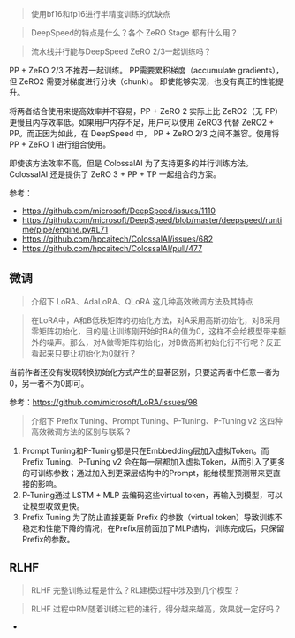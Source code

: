 



> 使用bf16和fp16进行半精度训练的优缺点

> DeepSpeed的特点是什么？各个 ZeRO Stage 都有什么用？



> 流水线并行能与DeepSpeed ZeRO 2/3一起训练吗？

PP + ZeRO 2/3 不推荐一起训练。 PP需要累积梯度（accumulate gradients），但 ZeRO2 需要对梯度进行分块（chunk）。 即使能够实现，也没有真正的性能提升。

将两者结合使用来提高效率并不容易，PP + ZeRO 2 实际上比 ZeRO2（无 PP）更慢且内存效率低。如果用户内存不足，用户可以使用 ZeRO3 代替 ZeRO2 + PP。而正因为如此，在 DeepSpeed 中， PP + ZeRO 2/3 之间不兼容。使用将 PP + ZeRO 1 进行组合使用。

即使该方法效率不高，但是 ColossalAI 为了支持更多的并行训练方法。ColossalAI 还是提供了 ZeRO 3 + PP + TP 一起组合的方案。

参考：
- https://github.com/microsoft/DeepSpeed/issues/1110
- https://github.com/microsoft/DeepSpeed/blob/master/deepspeed/runtime/pipe/engine.py#L71
- https://github.com/hpcaitech/ColossalAI/issues/682
- https://github.com/hpcaitech/ColossalAI/pull/477


## 微调

> 介绍下 LoRA、AdaLoRA、QLoRA 这几种高效微调方法及其特点

  
> 在LoRA中，A和B低秩矩阵的初始化方法，对A采用高斯初始化，对B采用零矩阵初始化，目的是让训练刚开始时BA的值为0，这样不会给模型带来额外的噪声。那么，对A做零矩阵初始化，对B做高斯初始化行不行呢？反正看起来只要让初始化为0就行？

当前作者还没有发现转换初始化方式产生的显著区别，只要这两者中任意一者为0，另一者不为0即可。

参考：https://github.com/microsoft/LoRA/issues/98

> 介绍下 Prefix Tuning、Prompt Tuning、P-Tuning、P-Tuning v2 这四种高效微调方法的区别与联系？

1. Prompt Tuning和P-Tuning都是只在Embbedding层加入虚拟Token。而 Prefix Tuning、P-Tuning v2 会在每一层都加入虚拟Token，从而引入了更多的可训练参数；通过加入到更深层结构中的Prompt，能给模型预测带来更直接的影响。
2. P-Tuning通过 LSTM + MLP 去编码这些virtual token，再输入到模型，可以让模型收敛更快。
3. Prefix Tuning 为了防止直接更新 Prefix 的参数（virtual token）导致训练不稳定和性能下降的情况，在Prefix层前面加了MLP结构，训练完成后，只保留Prefix的参数。





## RLHF

> RLHF 完整训练过程是什么？RL建模过程中涉及到几个模型？


> RLHF 过程中RM随着训练过程的进行，得分越来越高，效果就一定好吗？

> 

- 
